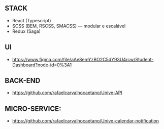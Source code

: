 ## STACK
 - React (Typescript)
 - SCSS (BEM, RSCSS, SMACSS) — modular e escalável
 - Redux (Saga)

## UI
 - https://www.figma.com/file/aAe8emYzBO2C5dY93U4rcw/Student-Dashboard?node-id=0%3A1

## BACK-END
 - https://github.com/rafaelcarvalhocaetano/Unive-API

## MICRO-SERVICE:
  - https://github.com/rafaelcarvalhocaetano/Unive-calendar-notification
